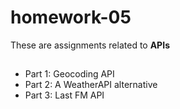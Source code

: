# homework-05

These are assignments related to **APIs**

##

* Part 1: Geocoding API
* Part 2: A WeatherAPI alternative
* Part 3: Last FM API


